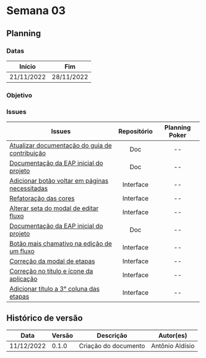 # Semana 03

## Planning

### Datas
| Início | Fim |
| :--:|:--:|
| 21/11/2022 | 28/11/2022 |

### Objetivo

### Issues

| Issues| Repositório | Planning Poker |
| -- | :--: |  :--: |
| [Atualizar documentação do guia de contribuição](https://github.com/fga-eps-mds/2022-2-CAPJu-Doc/issues/28) | Doc | --|
| [Documentação da EAP inicial do projeto](https://github.com/fga-eps-mds/2022-2-CAPJu-Doc/issues/27)| Doc | --|
| [Adicionar botão voltar em páginas necessitadas](https://github.com/fga-eps-mds/2022-2-CAPJu-Interface/issues/13)| Interface | --|
| [Refatoração das cores](https://github.com/fga-eps-mds/2022-2-CAPJu-Interface/issues/20)| Interface | --|
| [Alterar seta do modal de editar fluxo](https://github.com/fga-eps-mds/2022-2-CAPJu-Interface/issues/14)| Interface | --|
| [Documentação da EAP inicial do projeto](https://github.com/fga-eps-mds/2022-2-CAPJu-Doc/issues/27)| Doc | --|
| [Botão mais chamativo na edição de um fluxo](https://github.com/fga-eps-mds/2022-2-CAPJu-Interface/issues/19)| Interface | --|
| [Correção da modal de etapas](https://github.com/fga-eps-mds/2022-2-CAPJu-Interface/issues/10)| Interface | --|
| [Correção no titulo e ícone da aplicação](https://github.com/fga-eps-mds/2022-2-CAPJu-Interface/issues/4)| Interface | --|
| [Adicionar título a 3° coluna das etapas](https://github.com/fga-eps-mds/2022-2-CAPJu-Interface/issues/17)| Interface | --|









## Histórico de versão

| Data | Versão | Descrição | Autor(es) |
| ---- | ------ | --------- | --------- |
| 11/12/2022 | 0.1.0 | Criação do documento | Antônio Aldísio |
